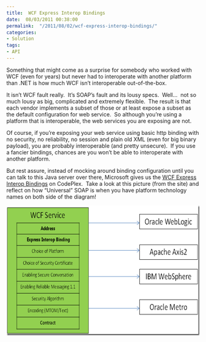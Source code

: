 ```yaml
---
title:  WCF Express Interop Bindings
date:  08/03/2011 00:38:00
permalink:  "/2011/08/02/wcf-express-interop-bindings/"
categories:
- Solution
tags:
- API
---
```

<p>Something that might come as a surprise for somebody who worked with WCF (even for years) but never had to interoperate with another platform than .NET is how much WCF isn’t interoperable out-of-the-box.</p>  <p>It isn’t WCF fault really.&#160; It’s SOAP’s fault and its lousy specs.&#160; Well…&#160; not so much lousy as big, complicated and extremely flexible.&#160; The result is that each vendor implements a subset of those or at least expose a subset as the default configuration for web service.&#160; So although you’re using a platform that is interoperable, the web services you are exposing are not.</p>  <p>Of course, if you’re exposing your web service using basic http binding with no security, no reliability, no session and plain old XML (even for big binary payload), you are probably interoperable (and pretty unsecure).&#160; If you use a fancier bindings, chances are you won’t be able to interoperate with another platform.</p>  <p>But rest assure, instead of mocking around binding configuration until you can talk to this Java server over there, Microsoft gives us the <a href="http://wcf.codeplex.com/wikipage?title=WCF%20Express%20Interop%20Bindings" target="_blank">WCF Express Interop Bindings</a> on CodePlex.&#160; Take a look at this picture (from the site) and reflect on how “Universal” SOAP is when you have platform technology names on both side of the diagram!</p>  <p><a href="assets/2011/8/wcf-express-interop-bindings/clip_image001_2.png"><img style="background-image:none;border-bottom:0;border-left:0;padding-left:0;padding-right:0;display:inline;border-top:0;border-right:0;padding-top:0;" title="clip_image001_2" border="0" alt="clip_image001_2" src="assets/2011/8/wcf-express-interop-bindings/clip_image001_2_thumb.png" width="665" height="340" /></a></p>